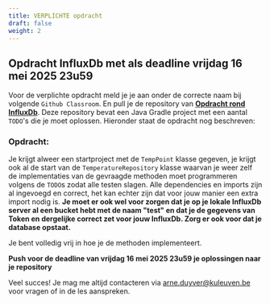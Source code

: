 ```yaml
---
title: VERPLICHTE opdracht
draft: false
weight: 2
---
```


## Opdracht InfluxDb met als deadline vrijdag 16 mei 2025 23u59

Voor de verplichte opdracht meld je je aan onder de correcte naam bij volgende `Github Classroom`. En pull je de repository van [**Opdracht rond InfluxDb**](). Deze repository bevat een Java Gradle project met een aantal `TODO`'s die je moet oplossen. Hieronder staat de opdracht nog beschreven:

### Opdracht: 
<!-- TODO: Volgend jaar ... -->
Je krijgt alweer een startproject met de `TempPoint` klasse gegeven, je krijgt ook al de start van de `TemperatureRepository` klasse waarvan je weer zelf de implementaties van de gevraagde methoden moet programmeren volgens de `TODO`s zodat alle testen slagen. Alle dependencies en imports zijn al ingevoegd en correct, het kan echter zijn dat voor jouw manier een extra import nodig is. **Je moet er ook wel voor zorgen dat je op je lokale InfluxDb server al een bucket hebt met de naam "test" en dat je de gegevens van Token en dergelijke correct zet voor jouw InfluxDb. Zorg er ook voor dat je database opstaat.**

Je bent volledig vrij in hoe je de methoden implementeert.

**Push voor de deadline van vrijdag 16 mei 2025 23u59 je oplossingen naar je repository**

Veel succes! Je mag me altijd contacteren via [arne.duyver@kuleuven.be](mailto::arne.duyver@kuleuven.be) voor vragen of in de les aanspreken.
